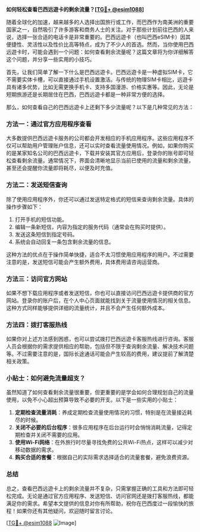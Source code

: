 **如何轻松查看巴西远遊卡的剩余流量？[[TG💪+ @esim1088](https://t.me/s/esim1088)]**

随着全球化的加速，越来越多的人选择出国旅行或工作，而巴西作为南美洲的重要国家之一，自然吸引了许多游客和商务人士的关注。对于那些计划前往巴西的人来说，选择一张合适的电话卡是非常重要的。巴西远遊卡（也叫巴西eSIM卡）因其便捷性、灵活性以及性价比高等特点，成为了不少人的首选。然而，当你使用巴西远遊卡时，可能会遇到一个问题：如何查看剩余流量呢？这篇文章将为你详细解答这个问题，并分享一些实用的小技巧。

首先，让我们简单了解一下什么是巴西远遊卡。巴西远遊卡是一种虚拟SIM卡，它不需要实体卡槽，可以直接通过手机设置激活。与传统的物理SIM卡相比，远遊卡具有诸多优势，比如无需更换手机卡、支持多国漫游、价格实惠等。因此，无论是短期旅游还是长期居住在巴西，巴西远遊卡都是一种非常方便的选择。

那么，如何查看自己的巴西远遊卡上还剩下多少流量呢？以下是几种常见的方法：

### 方法一：通过官方应用程序查看

大多数提供巴西远遊卡服务的公司都会开发相应的手机应用程序。这些应用程序不仅可以帮助用户管理账户信息，还可以实时查看流量使用情况。例如，如果你购买的是某家知名公司的巴西远遊卡，下载并安装其官方应用后，登录你的账号即可轻松查看剩余流量。通常情况下，界面会清晰地显示当前已使用的流量和剩余流量，甚至还会提醒你流量即将耗尽，以便及时充值。

### 方法二：发送短信查询

除了使用应用程序外，你还可以通过发送特定格式的短信来查询剩余流量。具体的操作步骤如下：
1. 打开手机的短信功能。
2. 编辑一条新短信，内容为指定的服务代码（通常会在购买时提供）。
3. 发送这条短信到指定号码。
4. 系统会自动回复一条包含剩余流量的信息。

这种方法的优点在于操作简单快捷，适合不太习惯使用应用程序的用户。不过需要注意的是，发送短信可能会产生额外费用，具体费用请咨询运营商。

### 方法三：访问官方网站

如果不想下载应用程序或者发送短信，你也可以直接访问巴西远遊卡提供商的官方网站。登录你的账户后，在个人中心页面就能找到关于流量使用情况的相关信息。这种方式同样能够提供详细的流量统计，并且不会产生任何额外成本。

### 方法四：拨打客服热线

如果你对上述方法感到困惑，也可以尝试拨打巴西远遊卡客服热线进行咨询。客服人员会根据你的需求提供相应的帮助，包括但不限于查询剩余流量、解决技术问题等。不过需要注意的是，国际长途通话可能会产生较高的费用，建议提前了解清楚相关政策。

### 小贴士：如何避免流量超支？

虽然知道了如何查看剩余流量很重要，但更重要的是学会如何合理规划自己的流量使用，以免不小心超出预算导致不必要的开支。以下是一些实用的小贴士：

1. **定期检查流量消耗**：养成定期检查流量使用情况的习惯，特别是在流量接近耗尽的时候。
2. **关闭不必要的后台程序**：很多应用程序在后台运行时会悄悄消耗流量，记得定期检查并关闭不需要的应用。
3. **使用Wi-Fi网络**：在外旅行时尽量寻找免费的公共Wi-Fi热点，这样可以减少对移动数据的需求。
4. **购买合适的套餐**：根据自己的实际需求选择适合的流量套餐，避免浪费资源。

### 总结

总之，查看巴西远遊卡上的剩余流量并不复杂，只需掌握正确的工具和方法即可轻松完成。无论是通过官方应用程序、发送短信、访问官网还是拨打客服热线，都能满足你的需求。希望本文提供的信息对你有所帮助，祝你在巴西度过一段愉快的旅程！如果你还有其他疑问，欢迎随时留言讨论。

[[TG💪+ @esim1088](https://t.me/s/esim1088) ![Image](https://i.postimg.cc/4NQfJmqS/Snipaste-2025-05-13-00-14-12.png)]